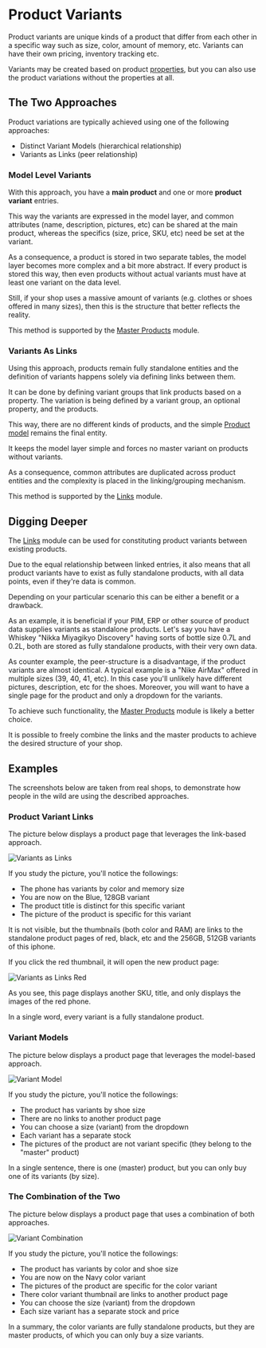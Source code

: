 # Product Variants

Product variants are unique kinds of a product that differ from each other in
a specific way such as size, color, amount of memory, etc. Variants can have
their own pricing, inventory tracking etc.

Variants may be created based on product [properties](properties.md),
but you can also use the product variations without the properties at all.

## The Two Approaches

Product variations are typically achieved using one of the following approaches:

- Distinct Variant Models (hierarchical relationship)
- Variants as Links (peer relationship)

### Model Level Variants

With this approach, you have a **main product** and one or more **product variant** entries.

This way the variants are expressed in the model layer, and common attributes
(name, description, pictures, etc) can be shared at the main product, whereas
the specifics (size, price, SKU, etc) need be set at the variant.

As a consequence, a product is stored in two separate tables, the model layer
becomes more complex and a bit more abstract. If every product is stored this
way, then even products without actual variants must have at least one variant
on the data level.

Still, if your shop uses a massive amount of variants
(e.g. clothes or shoes offered in many sizes), then this is the structure that
better reflects the reality.

This method is supported by the [Master Products](master-products.md) module.

### Variants As Links

Using this approach, products remain fully standalone entities and the definition
of variants happens solely via defining links between them.

It can be done by defining variant groups that link products based on a property.
The variation is being defined by a variant group, an optional property, and
the products.

This way, there are no different kinds of products, and the simple
[Product model](products.md) remains the final entity.

It keeps the model layer simple and forces no master variant on products without variants.

As a consequence, common attributes are duplicated across product entities and the
complexity is placed in the linking/grouping mechanism.

This method is supported by the [Links](links.md) module.

## Digging Deeper

The [Links](links.md) module can be used for constituting product variants between existing products.

Due to the equal relationship between linked entries, it also means that all
product variants have to exist as fully standalone products, with all data points,
even if they're data is common.

Depending on your particular scenario this can be either a benefit or a drawback.

As an example, it is beneficial if your PIM, ERP or other source of product data
supplies variants as standalone products. Let's say you have a Whiskey
"Nikka Miyagikyo Discovery" having sorts of bottle size 0.7L and 0.2L,
both are stored as fully standalone products, with their very own data.

As counter example, the peer-structure is a disadvantage, if the product
variants are almost identical. A typical example is a "Nike AirMax" offered
in multiple sizes (39, 40, 41, etc). In this case you'll unlikely have
different pictures, description, etc for the shoes. Moreover, you will
want to have a single page for the product and only a dropdown for the variants.

To achieve such functionality, the [Master Products](master-products.md) module
is likely a better choice.

It is possible to freely combine the links and the master products to achieve
the desired structure of your shop.

## Examples

The screenshots below are taken from real shops, to demonstrate how people
in the wild are using the described approaches.

### Product Variant Links

The picture below displays a product page that leverages the link-based approach.

![Variants as Links](img/_variant_links.png)

If you study the picture, you'll notice the followings:

- The phone has variants by color and memory size
- You are now on the Blue, 128GB variant
- The product title is distinct for this specific variant
- The picture of the product is specific for this variant

It is not visible, but the thumbnails (both color and RAM) are links to the
standalone product pages of red, black, etc and the 256GB, 512GB variants
of this iphone.

If you click the red thumbnail, it will open the new product page:

![Variants as Links Red](img/_variant_links2.png)

As you see, this page displays another SKU, title, and only displays the images of the red phone.

In a single word, every variant is a fully standalone product.

### Variant Models

The picture below displays a product page that leverages the model-based approach.

![Variant Model](img/_variant_model.png)

If you study the picture, you'll notice the followings:

- The product has variants by shoe size
- There are no links to another product page
- You can choose a size (variant) from the dropdown
- Each variant has a separate stock
- The pictures of the product are not variant specific (they belong to the "master" product)

In a single sentence, there is one (master) product, but you can only buy one of its variants (by size).

### The Combination of the Two

The picture below displays a product page that uses a combination of both approaches.

![Variant Combination](img/_variant_combination.png)

If you study the picture, you'll notice the followings:

- The product has variants by color and shoe size
- You are now on the Navy color variant
- The pictures of the product are specific for the color variant
- There color variant thumbnail are links to another product page
- You can choose the size (variant) from the dropdown
- Each size variant has a separate stock and price

In a summary, the color variants are fully standalone products, but they
are master products, of which you can only buy a size variants.

